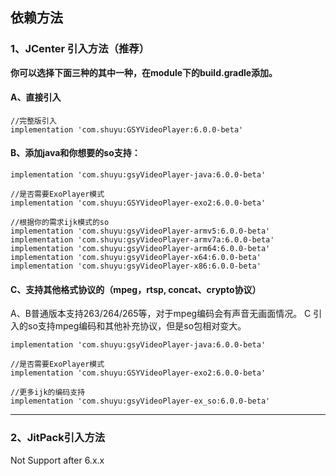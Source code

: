## 依赖方法

### 1、JCenter 引入方法（推荐）

**你可以选择下面三种的其中一种，在module下的build.gradle添加。**

#### A、直接引入
```
//完整版引入
implementation 'com.shuyu:GSYVideoPlayer:6.0.0-beta'

```

#### B、添加java和你想要的so支持：

```
implementation 'com.shuyu:gsyVideoPlayer-java:6.0.0-beta'

//是否需要ExoPlayer模式
implementation 'com.shuyu:GSYVideoPlayer-exo2:6.0.0-beta'

//根据你的需求ijk模式的so
implementation 'com.shuyu:gsyVideoPlayer-armv5:6.0.0-beta'
implementation 'com.shuyu:gsyVideoPlayer-armv7a:6.0.0-beta'
implementation 'com.shuyu:gsyVideoPlayer-arm64:6.0.0-beta'
implementation 'com.shuyu:gsyVideoPlayer-x64:6.0.0-beta'
implementation 'com.shuyu:gsyVideoPlayer-x86:6.0.0-beta'

```

#### C、支持其他格式协议的（mpeg，rtsp, concat、crypto协议）

A、B普通版本支持263/264/265等，对于mpeg编码会有声音无画面情况。
C 引入的so支持mpeg编码和其他补充协议，但是so包相对变大。
 
```
implementation 'com.shuyu:gsyVideoPlayer-java:6.0.0-beta'

//是否需要ExoPlayer模式
implementation 'com.shuyu:GSYVideoPlayer-exo2:6.0.0-beta'

//更多ijk的编码支持
implementation 'com.shuyu:gsyVideoPlayer-ex_so:6.0.0-beta'

```

--------------------------------------------------------------------------------

### 2、JitPack引入方法

Not Support after 6.x.x 